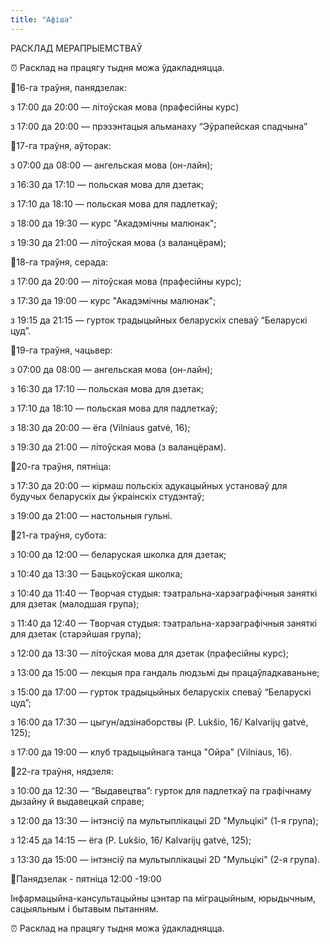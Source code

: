```yaml
---
title: "Афіша"
---
```


РАСКЛАД МЕРАПРЫЕМСТВАЎ

⏰ Расклад на працягу тыдня можа ўдакладняцца.

📌16-га траўня, панядзелак:

з 17:00 да 20:00 — літоўская мова (прафесійны курс)

з 17:00 да 20:00 — прэзэнтацыя альманаху “Эўрапейская спадчына”

📌17-га траўня, аўторак:

з 07:00 да 08:00 — ангельская мова (он-лайн);

з 16:30 да 17:10 — польская мова для дзетак;

з 17:10 да 18:10 — польская мова для падлеткаў;

з 18:00 да 19:30 — курс "Акадэмічны малюнак";

з 19:30 да 21:00 — літоўская мова (з валанцёрам);

📌18-га траўня, серада:

з 17:00 да 20:00 — літоўская мова (прафесійны курс);

з 17:30 да 19:00 — курс "Акадэмічны малюнак";

з 19:15 да 21:15 — гурток традыцыйных беларускіх спеваў “Беларускі цуд”.

📌19-га траўня, чацьвер:

з 07:00 да 08:00 — ангельская мова (он-лайн);

з 16:30 да 17:10 — польская мова для дзетак;

з 17:10 да 18:10 — польская мова для падлеткаў;

з 18:30 да 20:00 — ёга (Vilniaus gatvė, 16);

з 19:30 да 21:00 — літоўская мова (з валанцёрам).

📌20-га траўня, пятніца:

з 17:30 да 20:00 — кірмаш польскіх адукацыйных установаў для будучых беларускіх ды ўкраінскіх студэнтаў;

з 19:00 да 21:00 — настольныя гульні.

📌21-га траўня, субота:

з 10:00 да 12:00 — беларуская школка для дзетак;

з 10:40 да 13:30 — Бацькоўская школка;

з 10:40 да 11:40 — Творчая студыя: тэатральна-харэаграфічныя заняткі для дзетак (малодшая група);

з 11:40 да 12:40 — Творчая студыя: тэатральна-харэаграфічныя заняткі для дзетак (старэйшая група);

з 12:00 да 13:30 — літоўская мова для дзетак (прафесійны курс);

з 13:00 да 15:00 — лекцыя пра гандаль людзьмі ды працаўладкаваньне;

з 15:00 да 17:00 — гурток традыцыйных беларускіх спеваў “Беларускі цуд”;

з 16:00 да 17:30 — цыгун/адзінаборствы (P. Lukšio, 16/ Kalvarijų gatvė, 125);

з 17:00 да 19:00 — клуб традыцыйнага танца "Ойра" (Vilniaus, 16).

📌22-га траўня, нядзеля:

з 10:00 да 12:30 — “Выдавецтва”: гурток для падлеткаў па графічнаму дызайну й выдавецкай справе;

з 12:00 да 13:30 — інтэнсіў па мультыплікацыі 2D "Мульцікі" (1-я група);

з 12:45 да 14:15 — ёга (P. Lukšio, 16/ Kalvarijų gatvė, 125);

з 13:30 да 15:00 — інтэнсіў па мультыплікацыі 2D "Мульцікі" (2-я група).

📍Панядзелак - пятніца 12:00 -19:00

Інфармацыйна-кансультацыйны цэнтар па міграцыйным, юрыдычным, сацыяльным і бытавым пытанням.

⏰ Расклад на працягу тыдня можа ўдакладняцца.
